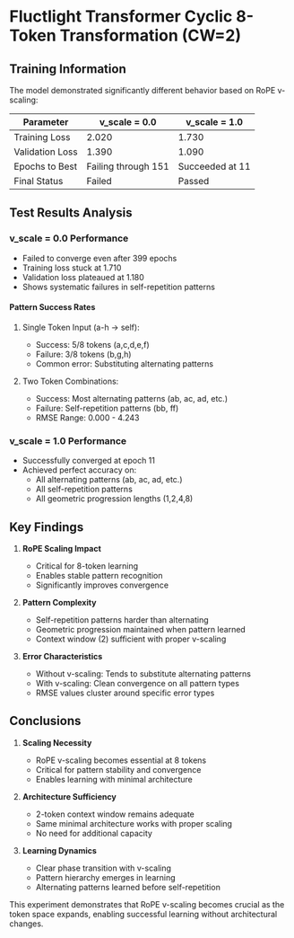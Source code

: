 # Fluctlight Transformer Cyclic 8-Token Transformation (CW=2)

## Training Information
The model demonstrated significantly different behavior based on RoPE v-scaling:

| Parameter | v_scale = 0.0 | v_scale = 1.0 |
|-----------|--------------|---------------|
| Training Loss | 2.020 | 1.730 |
| Validation Loss | 1.390 | 1.090 |
| Epochs to Best | Failing through 151 | Succeeded at 11 |
| Final Status | Failed | Passed |

## Test Results Analysis

### v_scale = 0.0 Performance
- Failed to converge even after 399 epochs
- Training loss stuck at 1.710
- Validation loss plateaued at 1.180
- Shows systematic failures in self-repetition patterns

#### Pattern Success Rates
1. Single Token Input (a-h → self):
   - Success: 5/8 tokens (a,c,d,e,f)
   - Failure: 3/8 tokens (b,g,h)
   - Common error: Substituting alternating patterns

2. Two Token Combinations:
   - Success: Most alternating patterns (ab, ac, ad, etc.)
   - Failure: Self-repetition patterns (bb, ff)
   - RMSE Range: 0.000 - 4.243

### v_scale = 1.0 Performance
- Successfully converged at epoch 11
- Achieved perfect accuracy on:
  - All alternating patterns (ab, ac, ad, etc.)
  - All self-repetition patterns
  - All geometric progression lengths (1,2,4,8)

## Key Findings

1. **RoPE Scaling Impact**
   - Critical for 8-token learning
   - Enables stable pattern recognition
   - Significantly improves convergence

2. **Pattern Complexity**
   - Self-repetition patterns harder than alternating
   - Geometric progression maintained when pattern learned
   - Context window (2) sufficient with proper v-scaling

3. **Error Characteristics**
   - Without v-scaling: Tends to substitute alternating patterns
   - With v-scaling: Clean convergence on all pattern types
   - RMSE values cluster around specific error types

## Conclusions

1. **Scaling Necessity**
   - RoPE v-scaling becomes essential at 8 tokens
   - Critical for pattern stability and convergence
   - Enables learning with minimal architecture

2. **Architecture Sufficiency**
   - 2-token context window remains adequate
   - Same minimal architecture works with proper scaling
   - No need for additional capacity

3. **Learning Dynamics**
   - Clear phase transition with v-scaling
   - Pattern hierarchy emerges in learning
   - Alternating patterns learned before self-repetition

This experiment demonstrates that RoPE v-scaling becomes crucial as the token space expands, enabling successful learning without architectural changes.